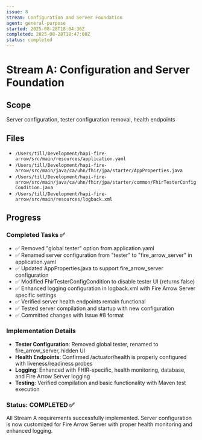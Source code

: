 ```yaml
---
issue: 8
stream: Configuration and Server Foundation
agent: general-purpose
started: 2025-08-28T18:04:36Z
completed: 2025-08-28T18:47:00Z
status: completed
---
```


# Stream A: Configuration and Server Foundation

## Scope
Server configuration, tester configuration removal, health endpoints

## Files
- `/Users/till/Development/hapi-fire-arrow/src/main/resources/application.yaml`
- `/Users/till/Development/hapi-fire-arrow/src/main/java/ca/uhn/fhir/jpa/starter/AppProperties.java`
- `/Users/till/Development/hapi-fire-arrow/src/main/java/ca/uhn/fhir/jpa/starter/common/FhirTesterConfigCondition.java`
- `/Users/till/Development/hapi-fire-arrow/src/main/resources/logback.xml`

## Progress

### Completed Tasks ✅
- ✅ Removed "global tester" option from application.yaml
- ✅ Renamed server configuration from "tester" to "fire_arrow_server" in application.yaml
- ✅ Updated AppProperties.java to support fire_arrow_server configuration
- ✅ Modified FhirTesterConfigCondition to disable tester UI (returns false)
- ✅ Enhanced logging configuration in logback.xml with Fire Arrow Server specific settings
- ✅ Verified server health endpoints remain functional
- ✅ Tested server compilation and startup with new configuration
- ✅ Committed changes with Issue #8 format

### Implementation Details
- **Tester Configuration**: Removed global tester, renamed to fire_arrow_server, hidden UI
- **Health Endpoints**: Confirmed /actuator/health is properly configured with liveness/readiness probes
- **Logging**: Enhanced with FHIR-specific, health monitoring, database, and Fire Arrow Server logging
- **Testing**: Verified compilation and basic functionality with Maven test execution

### Status: COMPLETED ✅
All Stream A requirements successfully implemented. Server configuration is now customized for Fire Arrow Server with proper health monitoring and enhanced logging.